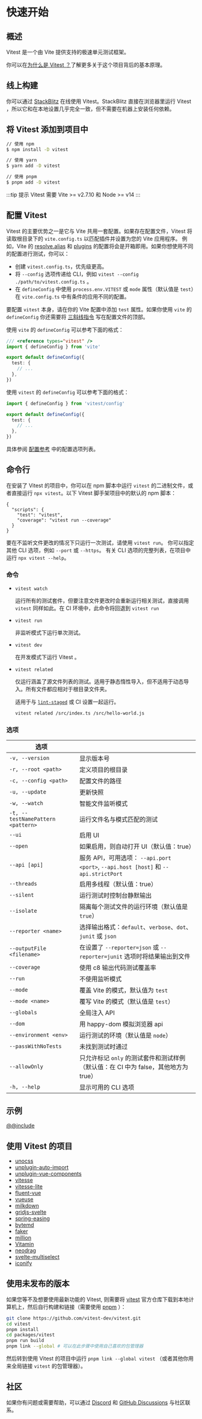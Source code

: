 # 快速开始

## 概述

Vitest 是一个由 Vite 提供支持的极速单元测试框架。

你可以在[为什么是 Vitest ？](./why)了解更多关于这个项目背后的基本原理。

## 线上构建

你可以通过 [StackBlitz](https://vitest.new) 在线使用 Vitest。StackBlitz 直接在浏览器里运行 Vitest ，所以它和在本地设置几乎完全一致，但不需要在机器上安装任何依赖。

## 将 Vitest 添加到项目中

```bash
// 使用 npm
$ npm install -D vitest

// 使用 yarn
$ yarn add -D vitest

// 使用 pnpm
$ pnpm add -D vitest
```

:::tip 提示
Vitest 需要 Vite >= v2.7.10 和 Node >= v14
:::

## 配置 Vitest

Vitest 的主要优势之一是它与 Vite 共用一套配置。如果存在配置文件，Vitest 将读取根目录下的 `vite.config.ts` 以匹配插件并设置为您的 Vite 应用程序。 例如，Vite 的 [resolve.alias](https://cn.vitejs.dev/config/#resolve-alias) 和 [plugins](https://cn.vitejs.dev/guide/using-plugins.html) 的配置将会是开箱即用。如果你想使用不同的配置进行测试，你可以：

- 创建 `vitest.config.ts`，优先级更高。
- 将 `--config` 选项传递给 CLI，例如 `vitest --config ./path/to/vitest.config.ts` 。
- 在 `defineConfig` 中使用 `process.env.VITEST` 或 `mode` 属性（默认值是 `test`）在 `vite.config.ts` 中有条件的应用不同的配置。

要配置 `vitest` 本身，请在你的 Vite 配置中添加 `test` 属性。如果你使用 `vite` 的 `defineConfig` 你还需要将 [三斜线指令](https://www.tslang.cn/docs/handbook/triple-slash-directives.html#-reference-types-) 写在配置文件的顶部。

使用 `vite` 的 `defineConfig` 可以参考下面的格式：

```ts
/// <reference types="vitest" />
import { defineConfig } from 'vite'

export default defineConfig({
  test: {
    // ...
  },
})
```

使用 `vitest` 的 `defineConfig` 可以参考下面的格式：

```ts
import { defineConfig } from 'vitest/config'

export default defineConfig({
  test: {
    // ...
  },
})
```

具体参阅 [配置参考](../config/) 中的配置选项列表。

## 命令行

在安装了 Vitest 的项目中，你可以在 npm 脚本中运行 `vitest` 的二进制文件，或者直接运行 `npx vitest`。以下 Vitest  脚手架项目中的默认的 npm 脚本：

<!-- prettier-ignore -->
```json5
{
  "scripts": {
    "test": "vitest",
    "coverage": "vitest run --coverage"
  }
}
```

要在不监听文件更改的情况下只运行一次测试，请使用 `vitest run`。
你可以指定其他 CLI 选项，例如 `--port` 或 `--https`。
有关 CLI 选项的完整列表，在项目中运行 `npx vitest --help`。

### 命令

* `vitest watch`

  运行所有的测试套件，但要注意文件更改时会重新运行相关测试，直接调用 `vitest` 同样如此。在 CI 环境中，此命令将回退到 `vitest run`

* `vitest run`

  非监听模式下运行单次测试。

* `vitest dev`

  在开发模式下运行 Vitest 。

* `vitest related`

  仅运行涵盖了源文件列表的测试。适用于静态惰性导入，但不适用于动态导入。所有文件都应相对于根目录文件夹。

  适用于与 [`lint-staged`](https://github.com/okonet/lint-staged) 或 CI 设置一起运行。

  ```bash
  vitest related /src/index.ts /src/hello-world.js
  ```

### 选项

| 选项       |               |
| ------------- | ------------- |
| `-v, --version` | 显示版本号 |
| `-r, --root <path>` | 定义项目的根目录 |
| `-c, --config <path>` | 配置文件的路径 |
| `-u, --update` | 更新快照 |
| `-w, --watch` | 智能文件监听模式 |
| `-t, --testNamePattern <pattern>` | 运行文件名与模式匹配的测试 |
| `--ui` | 启用 UI |
| `--open` | 如果启用，则自动打开 UI（默认值：true） |
| `--api [api]` | 服务 API，可用选项： `--api.port <port>`, `--api.host [host]` 和 `--api.strictPort` |
| `--threads` | 启用多线程（默认值：true） |
| `--silent` | 运行测试时控制台静默输出 |
| `--isolate` | 隔离每个测试文件的运行环境（默认值是 `true`） |
| `--reporter <name>` | 选择输出格式：`default`、`verbose`、`dot`、`junit` 或 `json` |
| `--outputFile <filename>` | 在设置了 `--reporter=json` 或 `--reporter=junit` 选项时将结果输出到文件 |
| `--coverage` | 使用 c8 输出代码测试覆盖率 |
| `--run` | 不使用监听模式 |
| `--mode` | 覆盖 Vite 的模式，默认值为 `test` |
| `--mode <name>` | 覆写 Vite 的模式（默认值是 `test`） |
| `--globals` | 全局注入 API |
| `--dom` | 用 happy-dom 模拟浏览器 api |
| `--environment <env>` | 运行测试的环境（默认值是 `node`） |
| `--passWithNoTests` | 未找到测试时通过 |
| `--allowOnly` | 只允许标记 `only` 的测试套件和测试样例 （默认值：在 CI 中为 false，其他地方为 true） |
| `-h, --help` | 显示可用的 CLI 选项 |

## 示例

[@@include](../../examples/README.md)

## 使用 Vitest 的项目

- [unocss](https://github.com/antfu/unocss)
- [unplugin-auto-import](https://github.com/antfu/unplugin-auto-import)
- [unplugin-vue-components](https://github.com/antfu/unplugin-vue-components)
- [vitesse](https://github.com/antfu/vitesse)
- [vitesse-lite](https://github.com/antfu/vitesse-lite)
- [fluent-vue](https://github.com/demivan/fluent-vue)
- [vueuse](https://github.com/vueuse/vueuse)
- [milkdown](https://github.com/Saul-Mirone/milkdown)
- [gridjs-svelte](https://github.com/iamyuu/gridjs-svelte)
- [spring-easing](https://github.com/okikio/spring-easing)
- [bytemd](https://github.com/bytedance/bytemd)
- [faker](https://github.com/faker-js/faker)
- [million](https://github.com/aidenybai/million)
- [Vitamin](https://github.com/wtchnm/Vitamin)
- [neodrag](https://github.com/PuruVJ/neodrag)
- [svelte-multiselect](https://github.com/janosh/svelte-multiselect)
- [iconify](https://github.com/iconify/iconify)

## 使用未发布的版本

如果您等不及想要使用最新功能的 Vitest, 则需要将 [vitest](https://github.com/vitest-dev/vitest) 官方仓库下载到本地计算机上，然后自行构建和链接（需要使用 [pnpm](https://www.pnpm.cn/) ）：

```bash
git clone https://github.com/vitest-dev/vitest.git
cd vitest
pnpm install
cd packages/vitest
pnpm run build
pnpm link --global # 可以在此步骤中使用自己喜欢的包管理器
```

然后转到使用 Vitest 的项目中运行 `pnpm link --global vitest` （或者其他你用来全局链接 `vitest` 的包管理器）。

## 社区

如果你有问题或需要帮助，可以通过 [Discord](https://chat.vitest.dev) 和 [GitHub Discussions](https://github.com/vitest-dev/vitest/discussions) 与社区联系。
